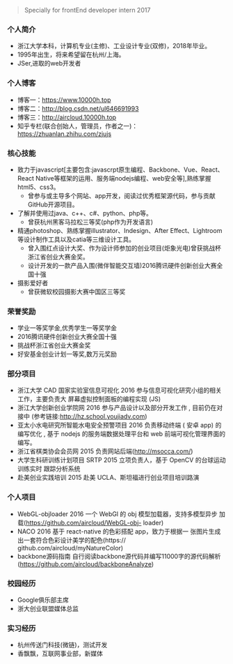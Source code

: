 >Specially for frontEnd developer intern 2017

### 个人简介

* 浙江大学本科，计算机专业(主修)、工业设计专业(双修)，2018年毕业。
* 1995年出生，将来希望留在杭州/上海。
* JSer,进取的web开发者

### 个人博客
* 博客一：https://www.10000h.top
* 博客二：http://blog.csdn.net/ul646691993
* 博客三：http://aircloud.10000h.top
* 知乎专栏(联合创始人，管理员，作者之一)： https://zhuanlan.zhihu.com/zjujs

### 核心技能

* 致力于javascript[主要包含:javascrpt原生编程、Backbone、Vue、React、React Native等框架的运用、服务端nodejs编程、web安全等],熟练掌握html5、css3。
	* 曾参与或主导多个网站、app开发，阅读过优秀框架源代码，参与贡献GitHub开源项目。
* 了解并使用过java、c++、c#、python、php等。
	* 曾获杭州黑客马拉松三等奖(php作为开发语言)
* 精通photoshop、熟练掌握illustrator、Indesign、After Effect、Lightroom等设计制作工具以及catia等三维设计工具。
	* 曾入围红点设计大奖、作为设计师参加的创业项目(炬象光电)曾获挑战杯浙江省创业大赛金奖。
	* 设计开发的一款产品入围(微伴智能交互墙)2016腾讯硬件创新创业大赛全国十强
* 摄影爱好者
	* 曾获微软校园摄影大赛中国区三等奖

### 荣誉奖励
* 学业一等奖学金,优秀学生一等奖学金
* 2016腾讯硬件创新创业大赛全国十强
* 挑战杯浙江省创业大赛金奖
* 好安基金创业计划一等奖,数万元奖励

### 部分项目
* 浙江大学 CAD 国家实验室信息可视化 2016 参与信息可视化研究小组的相关工作，主要负责大
屏幕虚拟控制面板的编程实现 (JS)
* 浙江大学创新创业学院网 2016 参与产品设计以及部分开发工作 , 目前仍在对接中
(参考链接:http://hz.school.youjiadv.com)
* 亚太小水电研究所智能水电安全预警项目 2016
负责移动终端 ( 安卓 app) 的编写优化 , 基于 nodejs 的服务端数据处理平台和 web 前端可视化管理界面的 编写。
* 浙江省棋类协会会员网 2015 负责网站后端(http://msocca.com/)
* 大学生科研训练计划项目 SRTP 2015 立项负责人，基于 OpenCV 的台球运动训练实时
跟踪分析系统
* 赴美创业实践培训 2015
赴美 UCLA、斯坦福进行创业项目培训路演

### 个人项目
* WebGL-objloader 2016
一个 WebGl 的 obj 模型加载器，支持多模型异步 加 载(https://github.com/aircloud/WebGL-obj- loader)
* NACO 2016
基于 react-native 的色彩搭配 app，致力于根据一 张图片生成出一套符合色彩设计美学的配色(https:// github.com/aircloud/myNatureColor)
* backbone源码指南
自行阅读backbone源代码并编写11000字的源代码解析(https://github.com/aircloud/backboneAnalyze)

### 校园经历
* Google俱乐部主席
* 浙大创业联盟媒体总监

### 实习经历
* 杭州传送门科技(微链)，测试开发
* 香飘飘，互联网事业部，新媒体
